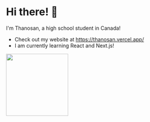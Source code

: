 # Hi there! 👋
I'm Thanosan, a high school student in Canada!

- Check out my website at https://thanosan.vercel.app/
- I am currently learning React and Next.js!

 [<img align="center" src="https://github-readme-stats.vercel.app/api/top-langs/?username=thanosan23&hide_border=true&layout=compact&theme=github_dark" height="170" />](#)
